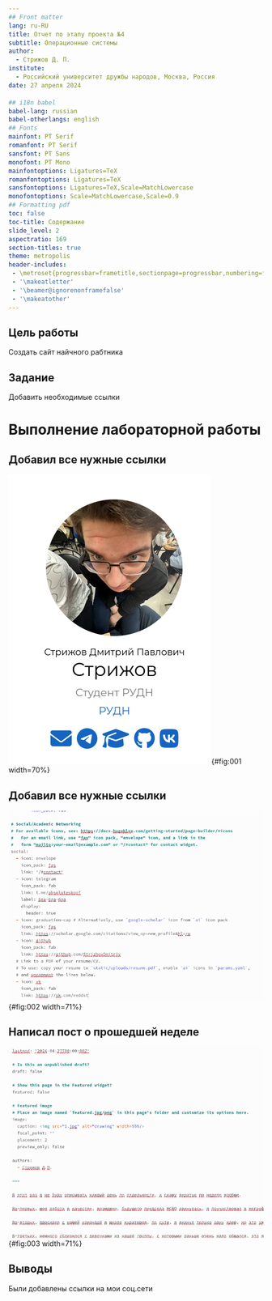 ```yaml
---
## Front matter
lang: ru-RU
title: Отчет по этапу проекта №4
subtitle: Операционные системы 
author:
  - Стрижов Д. П.
institute:
  - Российский университет дружбы народов, Москва, Россия
date: 27 апреля 2024

## i18n babel
babel-lang: russian
babel-otherlangs: english
## Fonts
mainfont: PT Serif
romanfont: PT Serif
sansfont: PT Sans
monofont: PT Mono
mainfontoptions: Ligatures=TeX
romanfontoptions: Ligatures=TeX
sansfontoptions: Ligatures=TeX,Scale=MatchLowercase
monofontoptions: Scale=MatchLowercase,Scale=0.9
## Formatting pdf
toc: false
toc-title: Содержание
slide_level: 2
aspectratio: 169
section-titles: true
theme: metropolis
header-includes:
 - \metroset{progressbar=frametitle,sectionpage=progressbar,numbering=fraction}
 - '\makeatletter'
 - '\beamer@ignorenonframefalse'
 - '\makeatother'
---
```


## Цель работы

Создать сайт найчного рабтника

## Задание

Добавить необходимые ссылки 

# Выполнение лабораторной работы

## Добавил все нужные ссылки 

![Ссылки под фотографией](image/1.png){#fig:001 width=70%}

## Добавил все нужные ссылки 

![Код ссылок под фото](image/2.png){#fig:002 width=71%}

## Написал пост о прошедшей неделе 

![Пост о прошедшей неделе](image/3.png){#fig:003 width=71%}

## Выводы
Были добавлены ссылки на мои соц.сети


